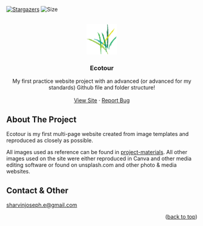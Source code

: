 <!-- Improved compatibility of back to top link: See: https://github.com/othneildrew/Best-README-Template/pull/73 -->
<a name="readme-top"></a>
<!--
*** Thanks for checking out the Best-README-Template. If you have a suggestion
*** that would make this better, please fork the repo and create a pull request
*** or simply open an issue with the tag "enhancement".
*** Don't forget to give the project a star!
*** Thanks again! Now go create something AMAZING! :D
-->



<!-- PROJECT SHIELDS -->
<!--
*** I'm using markdown "reference style" links for readability.
*** Reference links are enclosed in brackets [ ] instead of parentheses ( ).
*** See the bottom of this document for the declaration of the reference variables
*** for contributors-url, forks-url, etc. This is an optional, concise syntax you may use.
*** https://www.markdownguide.org/basic-syntax/#reference-style-links
-->
[![Stargazers][stars-shield]][stars-url]
![Size][size-sheild]


<!-- PROJECT LOGO -->
<br />
<div align="center">
    <img src="/public/images/logo/icon.png" alt="Logo" width="80" height="80">

  <h3 align="center">Ecotour</h3>

  <p align="center">
    My first practice website project with an advanced (or advanced for my standards) Github file and folder structure!
    <br />
    <br />
    <a href="https://jos3ph1205.github.io/ecotour/">View Site</a>
    ·
    <a href="https://github.com/jos3ph1205/ecotour/issues/new?labels=bug&template=bug-report---.md">Report Bug</a>
  </p>
</div>



<!-- ABOUT THE PROJECT -->
## About The Project

<!-- [![Product Name Screen Shot][product-screenshot]](https://example.com) -->

Ecotour is my first multi-page website created from image templates and reproduced as closely as possible.

All images used as reference can be found in [project-materials](https://github.com/jos3ph1205/ecotour/tree/main/project-materials). All other images used on the site were either reproduced in Canva and other media editing software or found on unsplash.com and other photo & media websites.


<!-- CONTACT -->
## Contact & Other

sharvinjoseph.e@gmail.com



<p align="right">(<a href="#readme-top">back to top</a>)</p>



<!-- MARKDOWN LINKS & IMAGES -->
<!-- https://www.markdownguide.org/basic-syntax/#reference-style-links -->
[linkedin-url]: https://linkedin.com/in/othneildrew
[product-screenshot]: images/screenshot.png
[site-logo]: /public/images/logo/icon.png
[stars-shield]: https://img.shields.io/github/stars/jos3ph1205/ecotour?style=for-the-badge
[stars-url]: https://github.com/jos3ph1205/ecotour/stargazers
[size-sheild]: https://img.shields.io/github/languages/code-size/jos3ph1205/ecotour?style=for-the-badge&label=Size